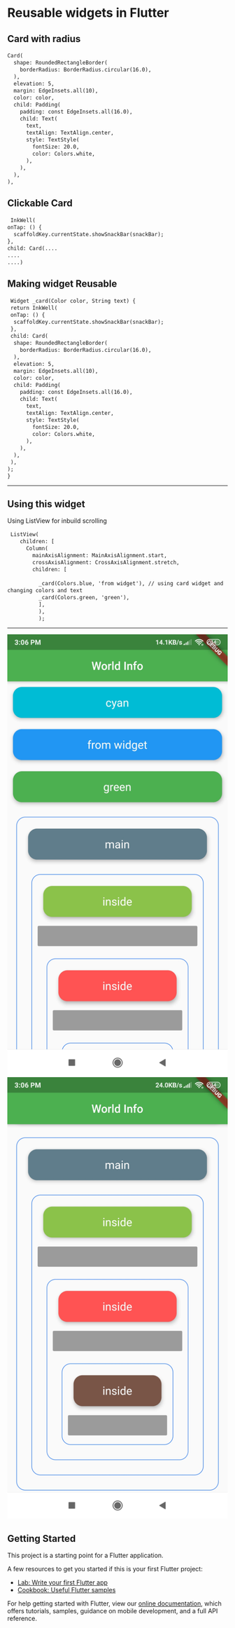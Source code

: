 # Reusable widgets in Flutter


Card with radius
-----------------

    Card(
      shape: RoundedRectangleBorder(
        borderRadius: BorderRadius.circular(16.0),
      ),
      elevation: 5,
      margin: EdgeInsets.all(10),
      color: color,
      child: Padding(
        padding: const EdgeInsets.all(16.0),
        child: Text(
          text,
          textAlign: TextAlign.center,
          style: TextStyle(
            fontSize: 20.0,
            color: Colors.white,
          ),
        ),
      ),
    ),

 Clickable Card 
 -------------
     InkWell(
    onTap: () {
      scaffoldKey.currentState.showSnackBar(snackBar);
    },
    child: Card(....
    ....
    ....)
    
 Making widget Reusable
 --------------
 
     Widget _card(Color color, String text) {
     return InkWell(
     onTap: () {
      scaffoldKey.currentState.showSnackBar(snackBar);
     },
     child: Card(
      shape: RoundedRectangleBorder(
        borderRadius: BorderRadius.circular(16.0),
      ),
      elevation: 5,
      margin: EdgeInsets.all(10),
      color: color,
      child: Padding(
        padding: const EdgeInsets.all(16.0),
        child: Text(
          text,
          textAlign: TextAlign.center,
          style: TextStyle(
            fontSize: 20.0,
            color: Colors.white,
          ),
        ),
      ),
     ),
    );
    }
    
 ----------------------------------
 
 Using this widget
 -----------
 Using ListView for inbuild scrolling
 
     ListView(
        children: [
          Column(
            mainAxisAlignment: MainAxisAlignment.start,
            crossAxisAlignment: CrossAxisAlignment.stretch,
            children: [
            
              _card(Colors.blue, 'from widget'), // using card widget and changing colors and text
              _card(Colors.green, 'green'),
              ],
              ),
              );
              
  -------------------------            
<img src="https://github.com/newgalaxian/re_usable_widget/blob/master/re_usable_widget_1.jpg" alt="eusable widgets" >

<img src="https://github.com/newgalaxian/re_usable_widget/blob/master/re_usable_widget_2.jpg" alt="eusable widgets" >



## Getting Started

This project is a starting point for a Flutter application.

A few resources to get you started if this is your first Flutter project:

- [Lab: Write your first Flutter app](https://flutter.dev/docs/get-started/codelab)
- [Cookbook: Useful Flutter samples](https://flutter.dev/docs/cookbook)

For help getting started with Flutter, view our
[online documentation](https://flutter.dev/docs), which offers tutorials,
samples, guidance on mobile development, and a full API reference.
